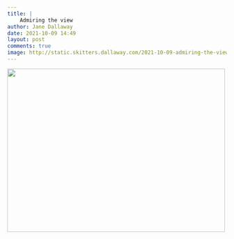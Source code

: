 ```yaml
---
title: |
    Admiring the view
author: Jane Dallaway
date: 2021-10-09 14:49
layout: post
comments: true
image: http://static.skitters.dallaway.com/2021-10-09-admiring-the-view-fullsize-0.jpeg
---
```




<a href="http://static.skitters.dallaway.com/2021-10-09-admiring-the-view-fullsize-0.jpeg"><img src="http://static.skitters.dallaway.com/2021-10-09-admiring-the-view-thumb-0.jpeg" width="500" height="375"></a>

